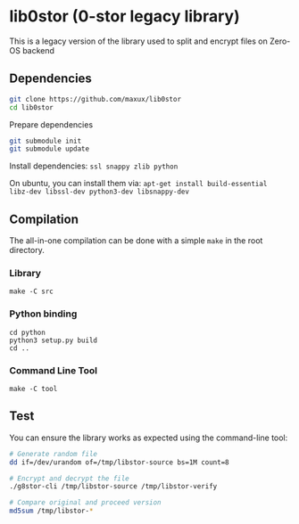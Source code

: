# lib0stor (0-stor legacy library)

This is a legacy version of the library used to split and encrypt files on Zero-OS backend

## Dependencies
```bash
git clone https://github.com/maxux/lib0stor
cd lib0stor
```

Prepare dependencies
```bash
git submodule init
git submodule update
```

Install dependencies: `ssl snappy zlib python`

On ubuntu, you can install them via: `apt-get install build-essential libz-dev libssl-dev python3-dev libsnappy-dev`

## Compilation

The all-in-one compilation can be done with a simple `make` in the root directory.

### Library
```
make -C src
```

### Python binding
```
cd python
python3 setup.py build
cd ..
```

### Command Line Tool
```
make -C tool
```

## Test
You can ensure the library works as expected using the command-line tool:
```bash
# Generate random file
dd if=/dev/urandom of=/tmp/libstor-source bs=1M count=8

# Encrypt and decrypt the file
./g8stor-cli /tmp/libstor-source /tmp/libstor-verify

# Compare original and proceed version
md5sum /tmp/libstor-*
```
